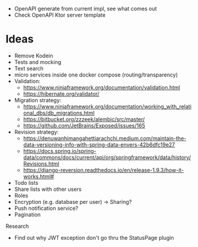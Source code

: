  - OpenAPI generate from current impl, see what comes out
 - Check OpenAPI Ktor server template

# Ideas

- Remove Kodein
- Tests and mocking
- Text search
- micro services inside one docker compose (routing/transparency)
- Validation:
  * https://www.ninjaframework.org/documentation/validation.html
  * https://hibernate.org/validator/
- Migration strategy: 
  * https://www.ninjaframework.org/documentation/working_with_relational_dbs/db_migrations.html
  * https://bitbucket.org/zzzeek/alembic/src/master/
  * https://github.com/JetBrains/Exposed/issues/165
- Revision strategy: 
  * https://denuwanhimangahettiarachchi.medium.com/maintain-the-data-versioning-info-with-spring-data-envers-42b6dfc19e27
  * https://docs.spring.io/spring-data/commons/docs/current/api/org/springframework/data/history/Revisions.html
  * https://django-reversion.readthedocs.io/en/release-1.9.3/how-it-works.html#
- Todo lists
- Share lists with other users
- Roles
- Encryption (e.g. database per user) -> Sharing?
- Push notification service?
- Pagination

Research

- Find out why JWT exception don't go thru the StatusPage plugin

